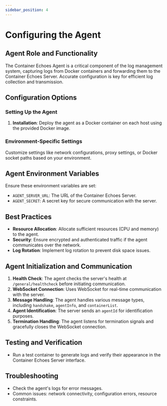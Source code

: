 ```yaml
---
sidebar_position: 4
---
```


# Configuring the Agent

## Agent Role and Functionality

The Container Echoes Agent is a critical component of the log management system, capturing logs from Docker containers and forwarding them to the Container Echoes Server. Accurate configuration is key for efficient log collection and transmission.

## Configuration Options

### Setting Up the Agent

1. **Installation**: Deploy the agent as a Docker container on each host using the provided Docker image.

### Environment-Specific Settings

Customize settings like network configurations, proxy settings, or Docker socket paths based on your environment.

## Agent Environment Variables

Ensure these environment variables are set:

- `AGENT_SERVER_URL`: The URL of the Container Echoes Server.
- `AGENT_SECRET`: A secret key for secure communication with the server.

## Best Practices

- **Resource Allocation**: Allocate sufficient resources (CPU and memory) to the agent.
- **Security**: Ensure encrypted and authenticated traffic if the agent communicates over the network.
- **Log Rotation**: Implement log rotation to prevent disk space issues.

## Agent Initialization and Communication

1. **Health Check**: The agent checks the server's health at `/general/healthcheck` before initiating communication.
2. **WebSocket Connection**: Uses WebSocket for real-time communication with the server.
3. **Message Handling**: The agent handles various message types, including `handshake`, `agentInfo`, and `containerList`.
4. **Agent Identification**: The server sends an `agentId` for identification purposes.
5. **Termination Handling**: The agent listens for termination signals and gracefully closes the WebSocket connection.

## Testing and Verification

- Run a test container to generate logs and verify their appearance in the Container Echoes Server interface.

## Troubleshooting

- Check the agent's logs for error messages.
- Common issues: network connectivity, configuration errors, resource constraints.